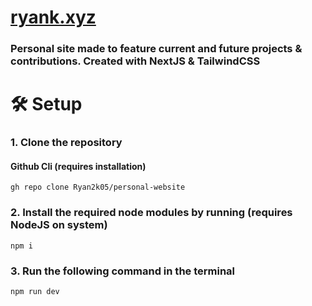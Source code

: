 # [ryank.xyz](https://ryank.xyz/)

### Personal site made to feature current and future projects & contributions. Created with NextJS & TailwindCSS

# 🛠 Setup
### 1. Clone the repository
#### Github Cli (requires installation)
```
gh repo clone Ryan2k05/personal-website
```
### 2. Install the required node modules by running (requires NodeJS on system)
```
npm i
```
### 3. Run the following command in the terminal
```
npm run dev
```
